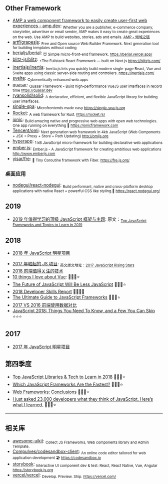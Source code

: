 ## Other Framework

- [AMP a web component framework to easily create user-first web experiences - amp.dev](https://amp.dev/zh_cn/): <sub>Whether you are a publisher, e-commerce company, storyteller, advertiser or email sender, AMP makes it easy to create great experiences on the web. Use AMP to build websites, stories, ads and emails. [AMP - 倾城之链](https://nicelinks.site/post/5f75ea02cda9de27bd93a919)</sub>
- [artf/grapesjs](https://github.com/artf/grapesjs): <sub>Free and Open source Web Builder Framework. Next generation tool for building templates without coding</sub>
- [berialjs/berial](https://github.com/berialjs/berial): <sub>😈 Simple micro-front-end framework. https://berial.vercel.app/</sub>
- [blitz-js/blitz](https://github.com/blitz-js/blitz): <sub>⚡️The Fullstack React Framework — built on Next.js https://blitzjs.com/</sub>
- [inertiajs/inertia](https://github.com/inertiajs/inertia): <sub>Inertia.js lets you quickly build modern single-page React, Vue and Svelte apps using classic server-side routing and controllers. https://inertiajs.com/</sub>
- [svelte](https://github.com/sveltejs/svelte): <sub>Cybernetically enhanced web apps</sub>
- [quasar](https://github.com/quasarframework/quasar): <sub>Quasar Framework - Build high-performance VueJS user interfaces in record time https://quasar.dev</sub>
- [ryansolid/solid](https://github.com/ryansolid/solid): <sub>A declarative, efficient, and flexible JavaScript library for building user interfaces.</sub>
- [single-spa](https://github.com/CanopyTax/single-spa): <sub>Microfrontends made easy https://single-spa.js.org</sub>
- [Rocket](https://github.com/SergioBenitez/Rocket): <sub>A web framework for Rust. https://rocket.rs/</sub>
- [ionic](https://github.com/ionic-team/ionic): <sub>Build amazing native and progressive web apps with open web technologies. One app running on everything 🎉 https://ionicframework.com</sub>
- [Tencent/omi](https://github.com/Tencent/omi): <sub>Next generation web framework in 4kb JavaScript (Web Components + JSX + Proxy + Store + Path Updating) http://omijs.org</sub>
- [hyperapp](https://github.com/jorgebucaran/hyperapp): <sub>1 kB JavaScript micro-framework for building declarative web applications</sub>
- [ember.js](https://github.com/emberjs/ember.js): <sub>Ember.js - A JavaScript framework for creating ambitious web applications http://www.emberjs.com</sub>
- [yisar/fre](https://github.com/yisar/fre): <sub>👻 Tiny Coroutine framework with Fiber. https://fre.js.org/</sub>

### 桌面应用

- [nodegui/react-nodegui](https://github.com/nodegui/react-nodegui): <sub>Build performant, native and cross-platform desktop applications with native React + powerful CSS like styling.🚀 https://react.nodegui.org/</sub>

## 2019

- [2019 年值得学习的顶级 JavaScript 框架与主题](https://juejin.im/post/5c3cbb91e51d4550932771ce): 原文：<sub>[Top JavaScript Frameworks and Topics to Learn in 2019](https://medium.com/javascript-scene/top-javascript-frameworks-and-topics-to-learn-in-2019-b4142f38df20)</sub>

## 2018

- [2018 年 JavaScript 明星项目](https://risingstars.js.org/2018/zh/)

* [2017 年崛起的 JS 项目](https://juejin.im/post/5a633babf265da3e2a0dadcc): <sub>英文原文地址：[2017 JavaScript Rising Stars](https://risingstars.js.org/2017/en/)</sub>
* [2018 前端值得关注的技术](https://juejin.im/post/5a519d305188257327396da5)
* [10 things I love about Vue](https://medium.com/@dalaidunc/10-things-i-love-about-vue-505886ddaff2): 🌟🌟🌟⭐️
* [The Future of JavaScript Will Be Less JavaScript](https://codeburst.io/the-future-of-javascript-will-be-less-javascript-cea373eb57fd) 🌟🌟🌟⭐️
* [2018 Developer Skills Report](https://research.hackerrank.com/developer-skills/2018/) 🌟🌟🌟🌟
* [The Ultimate Guide to JavaScript Frameworks](https://javascriptreport.com/the-ultimate-guide-to-javascript-frameworks/) 🌟🌟🌟⭐️
* [2017 VS 2016 前端使用数据对比](http://vanessa.b3log.org/2017-vs-2016-fe-data)
* [JavaScript 2018: Things You Need To Know, and a Few You Can Skip](https://thenewstack.io/js-2018-things-need-know-can-skip/) ⭐️⭐️⭐️

## 2017

- [2017 年 JavaScript 明星项目](https://risingstars.js.org/2017/zh)

## 第四季度

- [Top JavaScript Libraries & Tech to Learn in 2018](https://medium.com/javascript-scene/top-javascript-libraries-tech-to-learn-in-2018-c38028e028e6) 🌟🌟🌟⭐️
- [Which JavaScript Frameworks Are the Fastest?](https://javascriptreport.com/js-frameworks-fastest/) 🌟🌟🌟⭐
- [Web Frameworks: Conclusions](https://www.sitepen.com/blog/2017/11/10/web-frameworks-conclusions/) 🌟🌟🌟⭐️
- [I just asked 23,000 developers what they think of JavaScript. Here’s what I learned.](https://medium.freecodecamp.org/i-just-asked-23-000-developers-what-they-think-of-javascript-heres-what-i-learned-9a06b61998fa) 🌟🌟🌟⭐️

---

## 相关库

- [awesome-uikit](https://github.com/jaywcjlove/awesome-uikit): <sub>Collect JS Frameworks, Web components library and Admin Template.</sub>
- [CompuIves/codesandbox-client](https://github.com/CompuIves/codesandbox-client): <sub>An online code editor tailored for web application development 🏖️ https://codesandbox.io</sub>
- [storybook](https://github.com/storybooks/storybook): <sub>Interactive UI component dev & test: React, React Native, Vue, Angular https://storybook.js.org</sub>
- [vercel/vercel](https://github.com/vercel/vercel): <sub>Develop. Preview. Ship. https://vercel.com/</sub>
